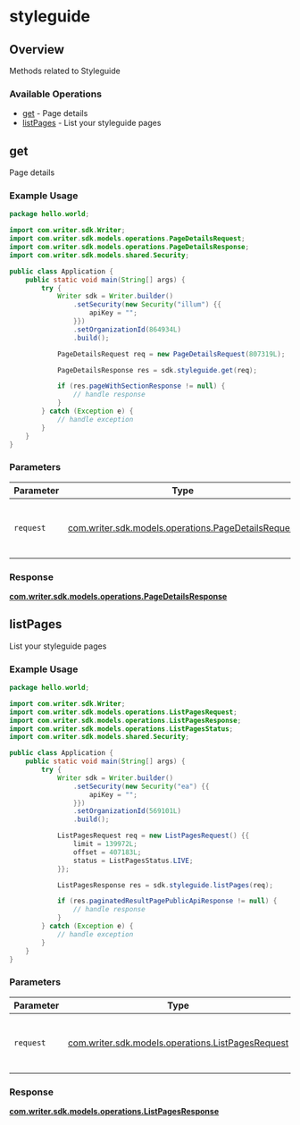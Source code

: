 # styleguide

## Overview

Methods related to Styleguide

### Available Operations

* [get](#get) - Page details
* [listPages](#listpages) - List your styleguide pages

## get

Page details

### Example Usage

```java
package hello.world;

import com.writer.sdk.Writer;
import com.writer.sdk.models.operations.PageDetailsRequest;
import com.writer.sdk.models.operations.PageDetailsResponse;
import com.writer.sdk.models.shared.Security;

public class Application {
    public static void main(String[] args) {
        try {
            Writer sdk = Writer.builder()
                .setSecurity(new Security("illum") {{
                    apiKey = "";
                }})
                .setOrganizationId(864934L)
                .build();

            PageDetailsRequest req = new PageDetailsRequest(807319L);            

            PageDetailsResponse res = sdk.styleguide.get(req);

            if (res.pageWithSectionResponse != null) {
                // handle response
            }
        } catch (Exception e) {
            // handle exception
        }
    }
}
```

### Parameters

| Parameter                                                                                            | Type                                                                                                 | Required                                                                                             | Description                                                                                          |
| ---------------------------------------------------------------------------------------------------- | ---------------------------------------------------------------------------------------------------- | ---------------------------------------------------------------------------------------------------- | ---------------------------------------------------------------------------------------------------- |
| `request`                                                                                            | [com.writer.sdk.models.operations.PageDetailsRequest](../../models/operations/PageDetailsRequest.md) | :heavy_check_mark:                                                                                   | The request object to use for the request.                                                           |


### Response

**[com.writer.sdk.models.operations.PageDetailsResponse](../../models/operations/PageDetailsResponse.md)**


## listPages

List your styleguide pages

### Example Usage

```java
package hello.world;

import com.writer.sdk.Writer;
import com.writer.sdk.models.operations.ListPagesRequest;
import com.writer.sdk.models.operations.ListPagesResponse;
import com.writer.sdk.models.operations.ListPagesStatus;
import com.writer.sdk.models.shared.Security;

public class Application {
    public static void main(String[] args) {
        try {
            Writer sdk = Writer.builder()
                .setSecurity(new Security("ea") {{
                    apiKey = "";
                }})
                .setOrganizationId(569101L)
                .build();

            ListPagesRequest req = new ListPagesRequest() {{
                limit = 139972L;
                offset = 407183L;
                status = ListPagesStatus.LIVE;
            }};            

            ListPagesResponse res = sdk.styleguide.listPages(req);

            if (res.paginatedResultPagePublicApiResponse != null) {
                // handle response
            }
        } catch (Exception e) {
            // handle exception
        }
    }
}
```

### Parameters

| Parameter                                                                                        | Type                                                                                             | Required                                                                                         | Description                                                                                      |
| ------------------------------------------------------------------------------------------------ | ------------------------------------------------------------------------------------------------ | ------------------------------------------------------------------------------------------------ | ------------------------------------------------------------------------------------------------ |
| `request`                                                                                        | [com.writer.sdk.models.operations.ListPagesRequest](../../models/operations/ListPagesRequest.md) | :heavy_check_mark:                                                                               | The request object to use for the request.                                                       |


### Response

**[com.writer.sdk.models.operations.ListPagesResponse](../../models/operations/ListPagesResponse.md)**

